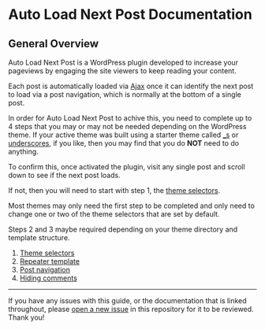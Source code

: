 # Auto Load Next Post Documentation

## General Overview

Auto Load Next Post is a WordPress plugin developed to increase your pageviews by engaging the site viewers to keep reading your content.

Each post is automatically loaded via [Ajax](https://en.wikipedia.org/wiki/Ajax_(programming)) once it can identify the next post to load via a post navigation, which is normally at the bottom of a single post.

In order for Auto Load Next Post to achive this, you need to complete up to 4 steps that you may or may not be needed depending on the WordPress theme. If your active theme was built using a starter theme called [_s](https://github.com/Automattic/_s) or [underscores](https://underscores.me/), if you like, then you may find that you do **NOT** need to do anything.

To confirm this, once activated the plugin, visit any single post and scroll down to see if the next post loads.

If not, then you will need to start with step 1, the [theme selectors](https://github.com/AutoLoadNextPost/alnp-documentation/blob/master/en_US/theme-selectors.md).

Most themes may only need the first step to be completed and only need to change one or two of the theme selectors that are set by default.

Steps 2 and 3 maybe required depending on your theme directory and template structure.

1. [Theme selectors](https://github.com/AutoLoadNextPost/alnp-documentation/blob/master/en_US/theme-selectors.md)
2. [Repeater template](https://github.com/AutoLoadNextPost/alnp-documentation/blob/master/en_US/repeater-template.md)
3. [Post navigation](https://github.com/AutoLoadNextPost/alnp-documentation/blob/master/en_US/post-navigation.md)
4. [Hiding comments](https://github.com/AutoLoadNextPost/alnp-documentation/blob/master/en_US/hiding-comments.md)


---

If you have any issues with this guide, or the documentation that is linked throughout, please [open a new issue](https://github.com/AutoLoadNextPost/alnp-documentation/issues/new) in this repository for it to be reviewed. Thank you!